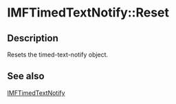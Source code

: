 # IMFTimedTextNotify::Reset

## Description

Resets the timed-text-notify object.

## See also

[IMFTimedTextNotify](https://learn.microsoft.com/windows/desktop/api/mfmediaengine/nn-mfmediaengine-imftimedtextnotify)